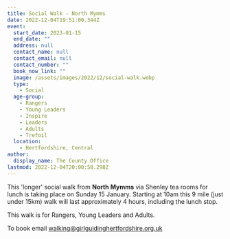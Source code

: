 ```yaml
---
title: Social Walk - North Mymms
date: 2022-12-04T19:51:00.344Z
event:
  start_date: 2023-01-15
  end_date: ""
  address: null
  contact_name: null
  contact_email: null
  contact_number: ""
  book_now_link: ""
  image: /assets/images/2022/12/social-walk.webp
  type:
    - Social
  age-group:
    - Rangers
    - Young Leaders
    - Inspire
    - Leaders
    - Adults
    - Trefoil
  location:
    - Hertfordshire, Central
author:
  display_name: The County Office
lastmod: 2022-12-04T20:00:58.298Z
---
```

This 'longer' social walk from **North Mymms** via Shenley tea rooms for lunch is taking place on Sunday 15 January.  Starting at 10am this 9 mile (just under 15km) walk will last approximately 4 hours, including the lunch stop.  

This walk is for Rangers, Young Leaders and Adults.

To book email <walking@girlguidinghertfordshire.org.uk>
